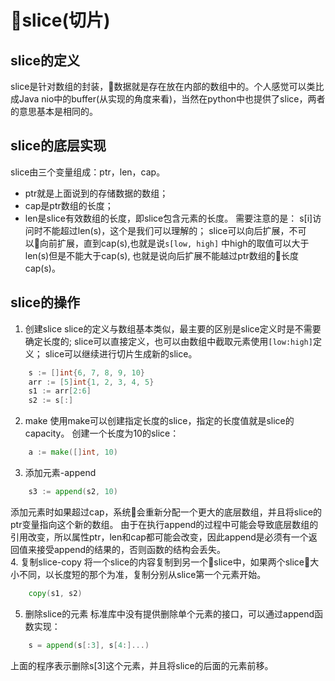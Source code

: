 # slice(切片)

## slice的定义
slice是针对数组的封装，数据就是存在放在内部的数组中的。个人感觉可以类比成Java nio中的buffer(从实现的角度来看)，当然在python中也提供了slice，两者的意思基本是相同的。

## slice的底层实现
slice由三个变量组成：ptr，len，cap。
* ptr就是上面说到的存储数据的数组；
* cap是ptr数组的长度；
* len是slice有效数组的长度，即slice包含元素的长度。
需要注意的是：
s[i]访问时不能超过len(s)，这个是我们可以理解的；
slice可以向后扩展，不可以向前扩展，直到cap(s),也就是说`s[low, high]` 中high的取值可以大于len(s)但是不能大于cap(s), 也就是说向后扩展不能越过ptr数组的长度cap(s)。

## slice的操作
1. 创建slice
slice的定义与数组基本类似，最主要的区别是slice定义时是不需要确定长度的;
slice可以直接定义，也可以由数组中截取元素使用`[low:high]`定义；
slice可以继续进行切片生成新的slice。
```go
    s := []int{6, 7, 8, 9, 10}
    arr := [5]int{1, 2, 3, 4, 5}
    s1 := arr[2:6]
    s2 := s[:]
```
2. make
使用make可以创建指定长度的slice，指定的长度值就是slice的capacity。
创建一个长度为10的slice：
```go
    a := make([]int, 10)
```
3. 添加元素-append
```go
    s3 := append(s2, 10)
```
添加元素时如果超过cap，系统会重新分配一个更大的底层数组，并且将slice的ptr变量指向这个新的数组。
由于在执行append的过程中可能会导致底层数组的引用改变，所以属性ptr，len和cap都可能会改变，因此append是必须有一个返回值来接受append的结果的，否则函数的结构会丢失。  
4. 复制slice-copy
将一个slice的内容复制到另一个slice中，如果两个slice大小不同，以长度短的那个为准，复制分别从slice第一个元素开始。
```go
    copy(s1, s2)
```
5. 删除slice的元素
标准库中没有提供删除单个元素的接口，可以通过append函数实现：
```go
    s = append(s[:3], s[4:]...)
```
上面的程序表示删除s[3]这个元素，并且将slice的后面的元素前移。